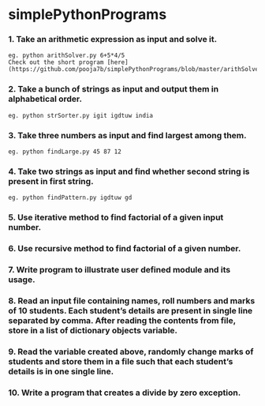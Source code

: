 # simplePythonPrograms
### 1. Take an arithmetic expression as input and solve it. 
    eg. python arithSolver.py 6+5*4/5
    Check out the short program [here](https://github.com/pooja7b/simplePythonPrograms/blob/master/arithSolver.py)

### 2. Take a bunch of strings as input and output them in alphabetical order.
	eg. python strSorter.py igit igdtuw india

### 3. Take three numbers as input and find largest among them.
	eg. python findLarge.py 45 87 12  

### 4. Take two strings as input and find whether second string is present in first string.
	eg. python findPattern.py igdtuw gd

### 5. Use iterative method to find factorial of a given input number.

### 6. Use recursive method to find factorial of a given number.

### 7. Write program to illustrate user defined module and its usage.

### 8. Read an input file containing names, roll numbers and marks of 10 students. Each student’s details are present in single line separated by comma. After reading the contents from file, store in a list of dictionary objects variable.

### 9. Read the variable created above, randomly change marks of students and store them in a file such that each student’s details is in one single line.

### 10. Write a program that creates a divide by zero exception.
